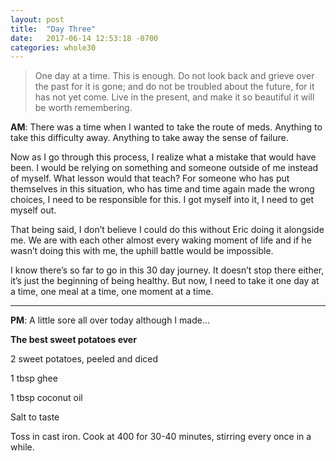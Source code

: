 ```yaml
---
layout: post
title:  "Day Three"
date:   2017-06-14 12:53:18 -0700
categories: whole30
---
```

> One day at a time. This is enough. Do not look back and grieve over the past for it is gone; and do not be troubled about the future, for it has not yet come. Live in the present, and make it so beautiful it will be worth remembering.


**AM**: There was a time when I wanted to take the route of meds. Anything to take this difficulty away. Anything to take away the sense of failure.

Now as I go through this process, I realize what a mistake that would have been. I would be relying on something and someone outside of me instead of myself. What lesson would that teach? For someone who has put themselves in this situation, who has time and time again made the wrong choices, I need to be responsible for this. I got myself into it, I need to get myself out.

That being said, I don’t believe I could do this without Eric doing it alongside me. We are with each other almost every waking moment of life and if he wasn’t doing this with me, the uphill battle would be impossible.

I know there’s so far to go in this 30 day journey. It doesn’t stop there either, it’s just the beginning of being healthy. But now, I need to take it one day at a time, one meal at a time, one moment at a time.

------- 

**PM**: A little sore all over today although I made...

**The best sweet potatoes ever**

2 sweet potatoes, peeled and diced

1 tbsp ghee

1 tbsp coconut oil 

Salt to taste


Toss in cast iron. Cook at 400 for 30-40 minutes, stirring every once in a while.
